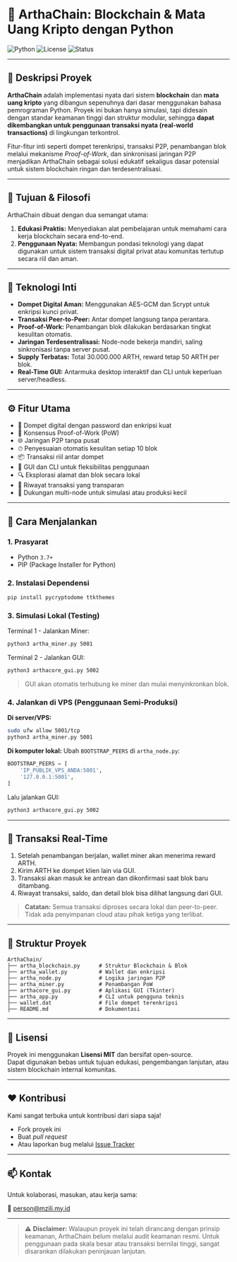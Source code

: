 
# 🚀 ArthaChain: Blockchain & Mata Uang Kripto dengan Python

![Python](https://img.shields.io/badge/Python-3.7%2B-blue)
![License](https://img.shields.io/badge/license-MIT-green)
![Status](https://img.shields.io/badge/status-Beta-orange)

---

## 📘 Deskripsi Proyek

**ArthaChain** adalah implementasi nyata dari sistem **blockchain** dan **mata uang kripto** yang dibangun sepenuhnya dari dasar menggunakan bahasa pemrograman Python. Proyek ini bukan hanya simulasi, tapi didesain dengan standar keamanan tinggi dan struktur modular, sehingga **dapat dikembangkan untuk penggunaan transaksi nyata (real-world transactions)** di lingkungan terkontrol.

Fitur-fitur inti seperti dompet terenkripsi, transaksi P2P, penambangan blok melalui mekanisme *Proof-of-Work*, dan sinkronisasi jaringan P2P menjadikan ArthaChain sebagai solusi edukatif sekaligus dasar potensial untuk sistem blockchain ringan dan terdesentralisasi.

---

## 🎯 Tujuan & Filosofi

ArthaChain dibuat dengan dua semangat utama:

1. **Edukasi Praktis:** Menyediakan alat pembelajaran untuk memahami cara kerja blockchain secara end-to-end.
2. **Penggunaan Nyata:** Membangun pondasi teknologi yang dapat digunakan untuk sistem transaksi digital privat atau komunitas tertutup secara riil dan aman.

---

## 🔐 Teknologi Inti

- **Dompet Digital Aman:** Menggunakan AES-GCM dan Scrypt untuk enkripsi kunci privat.
- **Transaksi Peer-to-Peer:** Antar dompet langsung tanpa perantara.
- **Proof-of-Work:** Penambangan blok dilakukan berdasarkan tingkat kesulitan otomatis.
- **Jaringan Terdesentralisasi:** Node-node bekerja mandiri, saling sinkronisasi tanpa server pusat.
- **Supply Terbatas:** Total 30.000.000 ARTH, reward tetap 50 ARTH per blok.
- **Real-Time GUI:** Antarmuka desktop interaktif dan CLI untuk keperluan server/headless.

---

## ⚙️ Fitur Utama

- 🔐 Dompet digital dengan password dan enkripsi kuat  
- 🧠 Konsensus Proof-of-Work (PoW)  
- 🌐 Jaringan P2P tanpa pusat  
- ⏱ Penyesuaian otomatis kesulitan setiap 10 blok  
- 📦 Transaksi riil antar dompet  
- 💼 GUI dan CLI untuk fleksibilitas penggunaan  
- 🔍 Eksplorasi alamat dan blok secara lokal  
- 🧾 Riwayat transaksi yang transparan  
- 🧰 Dukungan multi-node untuk simulasi atau produksi kecil

---

## 🚀 Cara Menjalankan

### 1. Prasyarat

- Python `3.7+`
- PIP (Package Installer for Python)

### 2. Instalasi Dependensi

```bash
pip install pycryptodome ttkthemes
```

### 3. Simulasi Lokal (Testing)

Terminal 1 - Jalankan Miner:
```bash
python3 artha_miner.py 5001
```

Terminal 2 - Jalankan GUI:
```bash
python3 arthacore_gui.py 5002
```

> GUI akan otomatis terhubung ke miner dan mulai menyinkronkan blok.

### 4. Jalankan di VPS (Penggunaan Semi-Produksi)

**Di server/VPS:**
```bash
sudo ufw allow 5001/tcp
python3 artha_miner.py 5001
```

**Di komputer lokal:**
Ubah `BOOTSTRAP_PEERS` di `artha_node.py`:
```python
BOOTSTRAP_PEERS = [
    'IP_PUBLIK_VPS_ANDA:5001',
    '127.0.0.1:5001',
]
```

Lalu jalankan GUI:
```bash
python3 arthacore_gui.py 5002
```

---

## 💸 Transaksi Real-Time

1. Setelah penambangan berjalan, wallet miner akan menerima reward ARTH.
2. Kirim ARTH ke dompet klien lain via GUI.
3. Transaksi akan masuk ke antrean dan dikonfirmasi saat blok baru ditambang.
4. Riwayat transaksi, saldo, dan detail blok bisa dilihat langsung dari GUI.

> **Catatan:** Semua transaksi diproses secara lokal dan peer-to-peer. Tidak ada penyimpanan cloud atau pihak ketiga yang terlibat.

---

## 📁 Struktur Proyek

```text
ArthaChain/
├── artha_blockchain.py      # Struktur Blockchain & Blok
├── artha_wallet.py          # Wallet dan enkripsi
├── artha_node.py            # Logika jaringan P2P
├── artha_miner.py           # Penambangan PoW
├── arthacore_gui.py         # Aplikasi GUI (Tkinter)
├── artha_app.py             # CLI untuk pengguna teknis
├── wallet.dat               # File dompet terenkripsi
├── README.md                # Dokumentasi
```

---

## 📄 Lisensi

Proyek ini menggunakan **Lisensi MIT** dan bersifat open-source.  
Dapat digunakan bebas untuk tujuan edukasi, pengembangan lanjutan, atau sistem blockchain internal komunitas.

---

## ❤️ Kontribusi

Kami sangat terbuka untuk kontribusi dari siapa saja!

- Fork proyek ini
- Buat *pull request*
- Atau laporkan bug melalui [Issue Tracker](https://github.com/username/ArthaChain/issues)

---

## 📫 Kontak

Untuk kolaborasi, masukan, atau kerja sama:

📧 person@mzili.my.id  

---

> ⚠️ **Disclaimer:** Walaupun proyek ini telah dirancang dengan prinsip keamanan, ArthaChain belum melalui audit keamanan resmi. Untuk penggunaan pada skala besar atau transaksi bernilai tinggi, sangat disarankan dilakukan peninjauan lanjutan.
